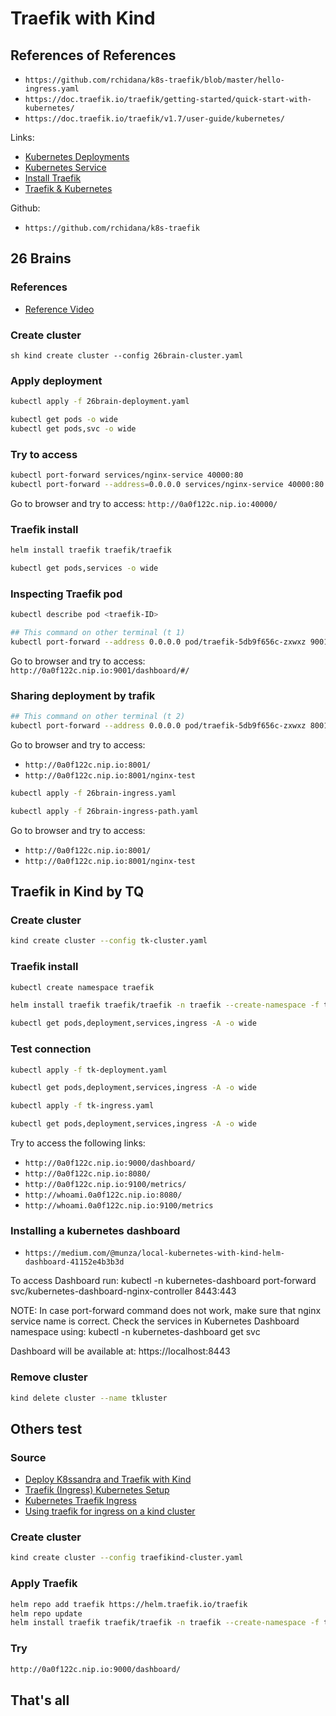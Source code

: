 # Traefik with Kind

## References of References

- `https://github.com/rchidana/k8s-traefik/blob/master/hello-ingress.yaml`
- `https://doc.traefik.io/traefik/getting-started/quick-start-with-kubernetes/`
- `https://doc.traefik.io/traefik/v1.7/user-guide/kubernetes/`

Links:

- [Kubernetes Deployments](https://kubernetes.io/docs/concepts/workloads/controllers/deployment/)
- [Kubernetes Service](https://kubernetes.io/docs/concepts/services-networking/service/)
- [Install Traefik](https://doc.traefik.io/traefik/getting-started/install-traefik/)
- [Traefik & Kubernetes](https://doc.traefik.io/traefik/providers/kubernetes-ingress/)

Github:

- `https://github.com/rchidana/k8s-traefik`

## 26 Brains

### References

- [Reference Video](https://www.youtube.com/watch?v=-YwOG515M9M)

### Create cluster

`sh
kind create cluster --config 26brain-cluster.yaml
`

### Apply deployment

```sh
kubectl apply -f 26brain-deployment.yaml

kubectl get pods -o wide
kubectl get pods,svc -o wide
```

### Try to access

```sh
kubectl port-forward services/nginx-service 40000:80
kubectl port-forward --address=0.0.0.0 services/nginx-service 40000:80
```

Go to browser and try to access: `http://0a0f122c.nip.io:40000/`

### Traefik install

```sh
helm install traefik traefik/traefik

kubectl get pods,services -o wide
```

### Inspecting Traefik pod

```sh
kubectl describe pod <traefik-ID>

## This command on other terminal (t 1)
kubectl port-forward --address 0.0.0.0 pod/traefik-5db9f656c-zxwxz 9001:9000
```

Go to browser and try to access: `http://0a0f122c.nip.io:9001/dashboard/#/`

### Sharing deployment by trafik

```sh
## This command on other terminal (t 2)
kubectl port-forward --address 0.0.0.0 pod/traefik-5db9f656c-zxwxz 8001:8000
```

Go to browser and try to access:

- `http://0a0f122c.nip.io:8001/`
- `http://0a0f122c.nip.io:8001/nginx-test`

```sh
kubectl apply -f 26brain-ingress.yaml

kubectl apply -f 26brain-ingress-path.yaml
```

Go to browser and try to access:

- `http://0a0f122c.nip.io:8001/`
- `http://0a0f122c.nip.io:8001/nginx-test`

## Traefik in Kind by TQ

### Create cluster

```sh
kind create cluster --config tk-cluster.yaml
```

### Traefik install

```sh
kubectl create namespace traefik

helm install traefik traefik/traefik -n traefik --create-namespace -f tk-traefik-values.yaml

kubectl get pods,deployment,services,ingress -A -o wide
```

### Test connection

```sh
kubectl apply -f tk-deployment.yaml

kubectl get pods,deployment,services,ingress -A -o wide

kubectl apply -f tk-ingress.yaml

kubectl get pods,deployment,services,ingress -A -o wide
```

Try to access the following links:

- `http://0a0f122c.nip.io:9000/dashboard/`
- `http://0a0f122c.nip.io:8080/`
- `http://0a0f122c.nip.io:9100/metrics/`
- `http://whoami.0a0f122c.nip.io:8080/`
- `http://whoami.0a0f122c.nip.io:9100/metrics`

### Installing a kubernetes dashboard

- `https://medium.com/@munza/local-kubernetes-with-kind-helm-dashboard-41152e4b3b3d`

To access Dashboard run:
  kubectl -n kubernetes-dashboard port-forward svc/kubernetes-dashboard-nginx-controller 8443:443

NOTE: In case port-forward command does not work, make sure that nginx service name is correct.
      Check the services in Kubernetes Dashboard namespace using:
        kubectl -n kubernetes-dashboard get svc

Dashboard will be available at:
  https://localhost:8443



### Remove cluster

```sh
kind delete cluster --name tkluster
```

## Others test

### Source

- [Deploy K8ssandra and Traefik with Kind](https://docs.k8ssandra.io/tasks/connect/ingress/kind-deployment/)
- [Traefik (Ingress) Kubernetes Setup](https://www.youtube.com/watch?v=KRl5wpbi60Y)
- [Kubernetes Traefik Ingress](https://mpolinowski.github.io/docs/DevOps/Kubernetes/2019-02-01--kubernetes-traefik-ingress/2019-02-01/)
- [Using traefik for ingress on a kind cluster](https://blue42.net/devops/2021/k8s-kind-traefik/)

### Create cluster

```sh
kind create cluster --config traefikind-cluster.yaml
```

### Apply Traefik

```sh
helm repo add traefik https://helm.traefik.io/traefik
helm repo update
helm install traefik traefik/traefik -n traefik --create-namespace -f traefikind-values.yaml
```

### Try

```sh
http://0a0f122c.nip.io:9000/dashboard/
```

## That's all
